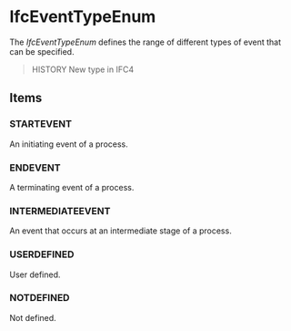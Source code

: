 # IfcEventTypeEnum

The _IfcEventTypeEnum_ defines the range of different types of event that can be specified.

> HISTORY  New type in IFC4

## Items

### STARTEVENT
An initiating event of a process.

### ENDEVENT
A terminating event of a process.

### INTERMEDIATEEVENT
An event that occurs at an intermediate stage of a process.

### USERDEFINED
User defined.

### NOTDEFINED
Not defined.
